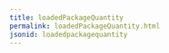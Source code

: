 ```yaml
---
title: loadedPackageQuantity
permalink: loadedPackageQuantity.html
jsonid: loadedpackagequantity
---
```

